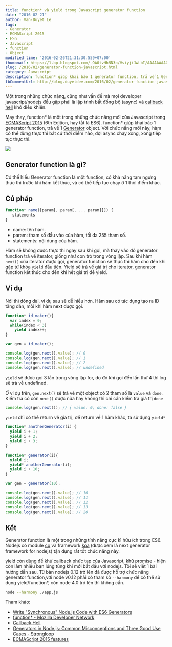 ```yaml
---
title: function* và yield trong Javascript generator function
date: "2016-02-21"
author: Van-Duyet Le
tags:
- Generator
- ECMAScript 2015
- ES6
- Javascript
- function
- Object
modified_time: '2016-02-26T21:31:30.559+07:00'
thumbnail: https://1.bp.blogspot.com/-OA0tvHhNN3o/VsiyjiJwLbI/AAAAAAAAQAo/IugUE3zNbrY/s1600/generator-function.png
slug: /2016/02/generator-function-javascript.html
category: Javascript
description: function* giúp khai báo 1 generator function, trả về 1 Generator object. Với chức năng mới này, hàm có thể dừng thực thi bất cứ thời điểm nào, đợi async chạy xong, xong tiếp tục thực thi.
fbCommentUrl: http://blog.duyetdev.com/2016/02/generator-function-javascript.html
---
```


Một trong những chức năng, cũng như vấn đề mà mọi developer javascript/nodejs đều gặp phải là lập trình bất đồng bộ (async) và [callback hell](http://callbackhell.com/) khó điều khiển.

May thay, function* là một trong những chức năng mới của Javascript trong [ECMAScript 2015](https://duyetdev-collections.github.io/es6features/) (6th Edition, hay tắt là ES6). function* giúp khai báo 1 generator function, trả về 1 [Generator](https://developer.mozilla.org/en-US/docs/Web/JavaScript/Reference/Global_Objects/Generator) object. Với chức năng mới này, hàm có thể dừng thực thi bất cứ thời điểm nào, đợi async chạy xong, xong tiếp tục thực thi.

![](https://1.bp.blogspot.com/-OA0tvHhNN3o/VsiyjiJwLbI/AAAAAAAAQAo/IugUE3zNbrY/s1600/generator-function.png)

## Generator function là gì? ##
Có thể hiểu Generator function là một function, có khả năng tạm ngưng thực thi trước khi hàm kết thúc, và có thể tiếp tục chạy ở 1 thời điểm khác.

## Cú pháp ##

```js
function* name([param[, param[, ... param]]]) {
   statements
}
```

- name: tên hàm.
- param: tham số đầu vào của hàm, tối đa 255 tham số.
- statements: nội dung của hàm.

Hàm sẽ không được thực thi ngay sau khi gọi, mà thay vào đó generator function trả về iterator, giống như con trỏ trong vòng lặp. Sau khi hàm `next()` của iterator được gọi, generator function sẽ thực thi hàm cho đến khi gặp từ khóa `yield` đầu tiên. Yield sẽ trả về giá trị cho iterator, generator function kết thúc cho đến khi hết giá trị để yield.

## Ví dụ ##
Nói thì dông dài, ví dụ sau sẽ dễ hiểu hơn. Hàm sau có tác dụng tạo ra ID tăng dần, mỗi khi hàm next được gọi.

```js
function* id_maker(){
  var index = 0;
  while(index < 3)
    yield index++;
}

var gen = id_maker();

console.log(gen.next().value); // 0
console.log(gen.next().value); // 1
console.log(gen.next().value); // 2
console.log(gen.next().value); // undefined
```

`yield` sẽ được gọi 3 lần trong vòng lặp for, do đó khi gọi đến lần thứ 4 thì log sẽ trả về undefined.

Ở ví dụ trên, `gen.next()` sẽ trả về một object có 2 tham số là `value` và `done`. Kiểm tra có còn `next()` được nữa hay không thì chỉ cần kiểm tra giá trị `done`

```js
console.log(gen.next()); // { value: 0, done: false }
```


`yield` chỉ có thể return về giá trị, để return về 1 hàm khác, ta sử dụng `yield*`

```js
function* anotherGenerator(i) {
  yield i + 1;
  yield i + 2;
  yield i + 3;
}

function* generator(i){
  yield i;
  yield* anotherGenerator(i);
  yield i + 10;
}

var gen = generator(10);

console.log(gen.next().value); // 10
console.log(gen.next().value); // 11
console.log(gen.next().value); // 12
console.log(gen.next().value); // 13
console.log(gen.next().value); // 20
```

## Kết ##

Generator function là một trong những tính năng cực kì hữu ích trong ES6. Nodejs có module [co](https://github.com/tj/co) và framework [koa](https://github.com/koajs/koa) (được xem là next generator framework for nodejs) tận dụng rất tốt chức năng này. 

yield còn dùng để khử callback phức tạp của Javascript, khử promise - hiện còn làm nhiều bạn lúng túng khi mới bắt đầu với nodejs. Tôi sẽ viết 1 bài hướng dẫn sau.
Từ bản nodejs 0.12 trở lên đã được hỗ trợ chức năng generator function,với node v0.12 phải có tham số `--harmony` để có thể sử dụng yield/function*, còn node 4.0 trở lên thì không cần.

```bash
node --harmony ./app.js
```

Tham khảo:

- [Write "Synchronous" Node.js Code with ES6 Generators](http://eladnava.com/write-synchronous-node-js-code-with-es6-generators/)
- [function* - Mozilla Developer Network](https://developer.mozilla.org/en-US/docs/Web/JavaScript/Reference/Statements/function*)
- [Callback Hell](http://callbackhell.com/)
- [Generators in Node.js: Common Misconceptions and Three Good Use Cases - Strongloop](https://strongloop.com/strongblog/how-to-generators-node-js-yield-use-cases/)
- [ECMAScript 2015 features](https://duyetdev-collections.github.io/es6features)
